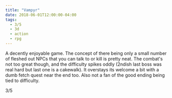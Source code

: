 ```yaml
---
title: "Vampyr"
date: 2018-06-01T12:00:00-04:00
tags:
  - 3/5
  - 3d
  - action
  - rpg
---
```


A decently enjoyable game. The concept of there being only a small number of fleshed out NPCs that you can talk to or kill is pretty neat. The combat's not too great though, and the difficulty spikes oddly (2ndish last boss was real hard but last one is a cakewalk). It overstays its welcome a bit with a dumb fetch quest near the end too. Also not a fan of the good ending being tied to difficulty.

3/5
